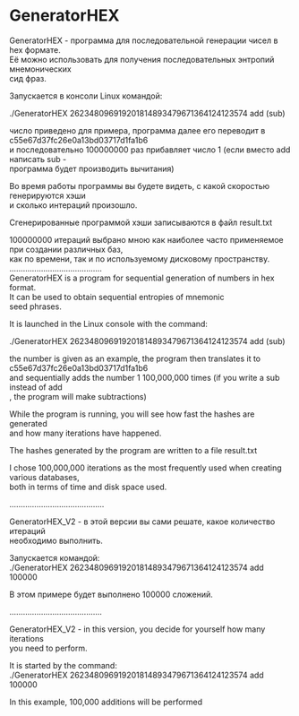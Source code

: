 # GeneratorHEX

GeneratorHEX - программа для последовательной генерации чисел в hex формате.  
Её можно использовать для получения последовательных энтропий мнемонических  
сид фраз.  

Запускается в консоли Linux командой:  

./GeneratorHEX 262348096919201814893479671364124123574 add (sub)  

число приведено для примера, программа далее его переводит в c55e67d37fc26e0a13bd03717d1fa1b6  
и последовательно 100000000 раз прибавляет число 1 (если вместо add написать sub -  
программа будет производить вычитания)  

Во время работы программы вы будете видеть, с какой скоростью генерируются хэши  
и сколько интераций произошло.  

Сгенерированные программой хэши записываются в файл result.txt   

100000000 итераций выбрано мною как наиболее часто применяемое при создании различных баз,  
как по времени, так и по используемому дисковому пространству.  
.........................................  
GeneratorHEX is a program for sequential generation of numbers in hex format.  
It can be used to obtain sequential entropies of mnemonic  
seed phrases.  

It is launched in the Linux console with the command:  

./GeneratorHEX 262348096919201814893479671364124123574 add (sub)  

the number is given as an example, the program then translates it to c55e67d37fc26e0a13bd03717d1fa1b6  
and sequentially adds the number 1 100,000,000 times (if you write a sub instead of add  
, the program will make subtractions)  

While the program is running, you will see how fast the hashes are generated  
and how many iterations have happened.  

The hashes generated by the program are written to a file result.txt   

I chose 100,000,000 iterations as the most frequently used when creating various databases,  
both in terms of time and disk space used.  

..........................................    

GeneratorHEX_V2 - в этой версии вы сами решате, какое количество итераций  
необходимо выполнить.  

Запускается командой:  
./GeneratorHEX 262348096919201814893479671364124123574 add 100000  

В этом примере будет выполнено 100000 сложений.  

.........................................  

GeneratorHEX_V2 - in this version, you decide for yourself how many iterations  
you need to perform.  

It is started by the command:  
./GeneratorHEX 262348096919201814893479671364124123574 add 100000  

In this example, 100,000 additions will be performed  


